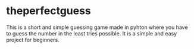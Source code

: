 # theperfectguess
This is a short and simple guessing game made in pyhton where you have to guess the number in the least tries possible.
It is a simple and easy project for beginners.
